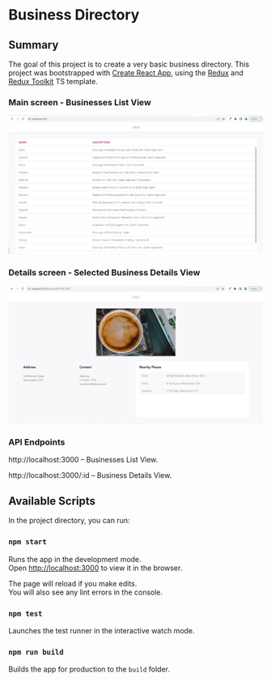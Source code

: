

# Business Directory

## Summary 

The goal of this project is to create a very basic business directory.
This project was bootstrapped with [Create React App](https://github.com/facebook/create-react-app), using the [Redux](https://redux.js.org/) and [Redux Toolkit](https://redux-toolkit.js.org/) TS template.

### Main screen - Businesses List View
![Main Screen](screenshots/screenshot1.png)

### Details screen - Selected Business Details View
![Main Screen](screenshots/screenshot2.png)

### API Endpoints

http://localhost:3000 – Businesses List View.

http://localhost:3000/:id – Business Details View.

## Available Scripts

In the project directory, you can run:

### `npm start`

Runs the app in the development mode.\
Open [http://localhost:3000](http://localhost:3000) to view it in the browser.

The page will reload if you make edits.\
You will also see any lint errors in the console.

### `npm test`

Launches the test runner in the interactive watch mode.

### `npm run build`

Builds the app for production to the `build` folder.